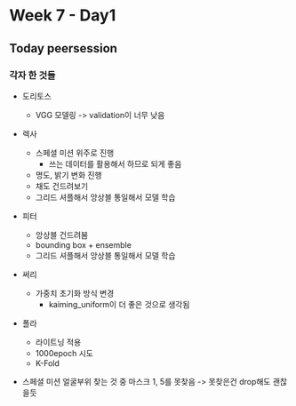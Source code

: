 # Week 7 - Day1

## Today peersession

### 각자 한 것들

- 도리토스
  - VGG 모델링 -> validation이 너무 낮음
  
- 렉사
  - 스페셜 미션 위주로 진행
    - 쓰는 데이터를 활용해서 하므로 되게 좋음
  - 명도, 밝기 변화 진행
  - 채도 건드려보기
  - 그리드 셔플해서 앙상블 통일해서 모델 학습

- 피터
  - 앙상블 건드려봄
  - bounding box + ensemble
  - 그리드 셔플해서 앙상블 통일해서 모델 학습

- 써리
  - 가중치 초기화 방식 변경
    - kaiming_uniform이 더 좋은 것으로 생각됨

- 폴라
  - 라이트닝 적용
  - 1000epoch 시도
  - K-Fold

- 스페셜 미션 얼굴부위 찾는 것 중 마스크 1, 5를 못찾음 -> 못찾은건 drop해도 괜찮을듯
